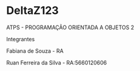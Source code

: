 DeltaZ123
=========

ATPS - PROGRAMAÇÃO ORIENTADA A OBJETOS 2

Integrantes

Fabiana de Souza - RA 

Ruan Ferreira da Silva - RA:5660120606
